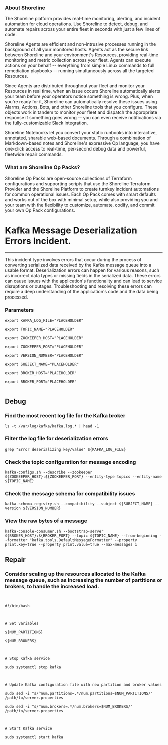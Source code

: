 
### About Shoreline
The Shoreline platform provides real-time monitoring, alerting, and incident automation for cloud operations. Use Shoreline to detect, debug, and automate repairs across your entire fleet in seconds with just a few lines of code.

Shoreline Agents are efficient and non-intrusive processes running in the background of all your monitored hosts. Agents act as the secure link between Shoreline and your environment's Resources, providing real-time monitoring and metric collection across your fleet. Agents can execute actions on your behalf -- everything from simple Linux commands to full remediation playbooks -- running simultaneously across all the targeted Resources.

Since Agents are distributed throughout your fleet and monitor your Resources in real time, when an issue occurs Shoreline automatically alerts your team before your operators notice something is wrong. Plus, when you're ready for it, Shoreline can automatically resolve these issues using Alarms, Actions, Bots, and other Shoreline tools that you configure. These objects work in tandem to monitor your fleet and dispatch the appropriate response if something goes wrong -- you can even receive notifications via the fully-customizable Slack integration.

Shoreline Notebooks let you convert your static runbooks into interactive, annotated, sharable web-based documents. Through a combination of Markdown-based notes and Shoreline's expressive Op language, you have one-click access to real-time, per-second debug data and powerful, fleetwide repair commands.

### What are Shoreline Op Packs?
Shoreline Op Packs are open-source collections of Terraform configurations and supporting scripts that use the Shoreline Terraform Provider and the Shoreline Platform to create turnkey incident automations for common operational issues. Each Op Pack comes with smart defaults and works out of the box with minimal setup, while also providing you and your team with the flexibility to customize, automate, codify, and commit your own Op Pack configurations.

# Kafka Message Deserialization Errors Incident.
---

This incident type involves errors that occur during the process of converting serialized data received by the Kafka message queue into a usable format. Deserialization errors can happen for various reasons, such as incorrect data types or missing fields in the serialized data. These errors can cause issues with the application's functionality and can lead to service disruptions or outages. Troubleshooting and resolving these errors can require a deep understanding of the application's code and the data being processed.

### Parameters
```shell
export KAFKA_LOG_FILE="PLACEHOLDER"

export TOPIC_NAME="PLACEHOLDER"

export ZOOKEEPER_HOST="PLACEHOLDER"

export ZOOKEEPER_PORT="PLACEHOLDER"

export VERSION_NUMBER="PLACEHOLDER"

export SUBJECT_NAME="PLACEHOLDER"

export BROKER_HOST="PLACEHOLDER"

export BROKER_PORT="PLACEHOLDER"


```

## Debug

### Find the most recent log file for the Kafka broker
```shell
ls -t /var/log/kafka/kafka.log.* | head -1
```

### Filter the log file for deserialization errors
```shell
grep "Error deserializing key/value" ${KAFKA_LOG_FILE}
```

### Check the topic configuration for message encoding
```shell
kafka-configs.sh --describe --zookeeper ${ZOOKEEPER_HOST}:${ZOOKEEPER_PORT} --entity-type topics --entity-name ${TOPIC_NAME}
```

### Check the message schema for compatibility issues
```shell
kafka-schema-registry.sh --compatibility --subject ${SUBJECT_NAME} --version ${VERSION_NUMBER}
```

### View the raw bytes of a message
```shell
kafka-console-consumer.sh --bootstrap-server ${BROKER_HOST}:${BROKER_PORT} --topic ${TOPIC_NAME} --from-beginning --formatter "kafka.tools.DefaultMessageFormatter" --property print.key=true --property print.value=true --max-messages 1
```

## Repair

### Consider scaling up the resources allocated to the Kafka message queue, such as increasing the number of partitions or brokers, to handle the increased load.
```shell


#!/bin/bash



# Set variables

${NUM_PARTITIONS}

${NUM_BROKERS}



# Stop Kafka service

sudo systemctl stop kafka



# Update Kafka configuration file with new partition and broker values

sudo sed -i "s/^num.partitions=.*/num.partitions=$NUM_PARTITIONS/" /path/to/server.properties

sudo sed -i "s/^num.brokers=.*/num.brokers=$NUM_BROKERS/" /path/to/server.properties



# Start Kafka service

sudo systemctl start kafka


```